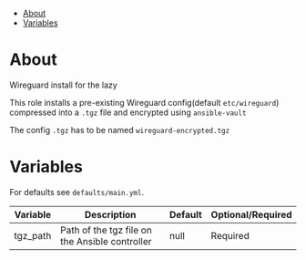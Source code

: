 - [About](#about)
- [Variables](#variables)

# About

Wireguard install for the lazy 

This role installs a pre-existing Wireguard config(default `etc/wireguard`) compressed into a `.tgz` file and encrypted using `ansible-vault`

The config `.tgz` has to be named `wireguard-encrypted.tgz`

# Variables

For defaults see `defaults/main.yml`.

| Variable                  | Description                       | Default | Optional/Required |
|---------------------------|-----------------------------------|---------|-------------------|
| tgz_path              | Path of the tgz file on the Ansible controller      | null    | Required          |
